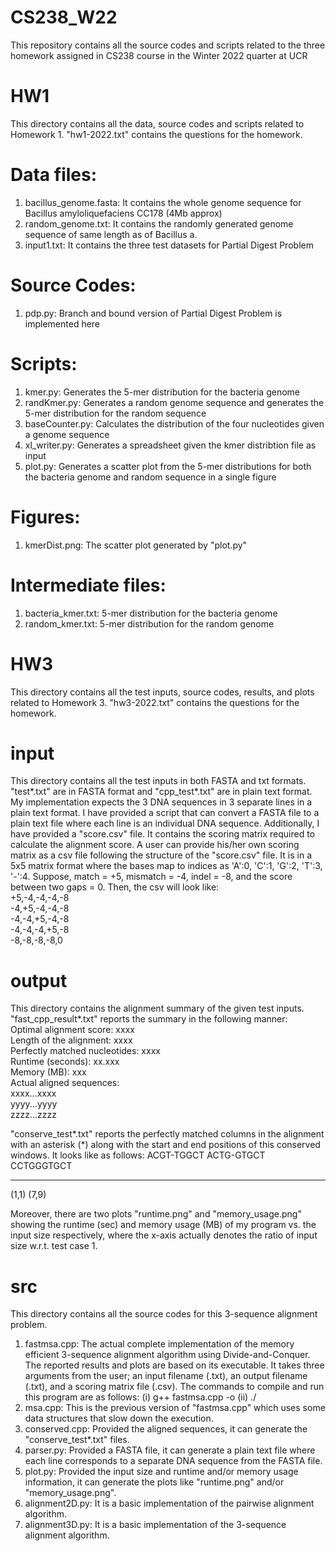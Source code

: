 # CS238_W22
This repository contains all the source codes and scripts related to the three homework assigned in CS238 course in the Winter 2022 quarter at UCR

# HW1
This directory contains all the data, source codes and scripts related to Homework 1. "hw1-2022.txt" contains the questions for the homework.

# Data files:
1. bacillus_genome.fasta: It contains the whole genome sequence for Bacillus amyloliquefaciens CC178 (4Mb approx)
2. random_genome.txt: It contains the randomly generated genome sequence of same length as of Bacillus a.
3. input1.txt: It contains the three test datasets for Partial Digest Problem

# Source Codes:
1. pdp.py: Branch and bound version of Partial Digest Problem is implemented here

# Scripts:
1. kmer.py: Generates the 5-mer distribution for the bacteria genome
2. randKmer.py: Generates a random genome sequence and generates the 5-mer distribution for the random sequence
3. baseCounter.py: Calculates the distribution of the four nucleotides given a genome sequence
4. xl_writer.py: Generates a spreadsheet given the kmer distribtion file as input
5. plot.py: Generates a scatter plot from the 5-mer distributions for both the bacteria genome and random sequence in a single figure

# Figures:
1. kmerDist.png: The scatter plot generated by "plot.py"

# Intermediate files:
1. bacteria_kmer.txt: 5-mer distribution for the bacteria genome
2. random_kmer.txt: 5-mer distribution for the random genome

# HW3
This directory contains all the test inputs, source codes, results, and plots related to Homework 3. "hw3-2022.txt" contains the questions for the homework.

# input
This directory contains all the test inputs in both FASTA and txt formats. "test*.txt" are in FASTA format and "cpp_test*.txt" are in plain text format. My implementation expects the 3 DNA sequences in 3 separate lines in a plain text format. I have provided a script that can convert a FASTA file to a plain text file where each line is an individual DNA sequence. Additionally, I have provided a "score.csv" file. It contains the scoring matrix required to calculate the alignment score. A user can provide his/her own scoring matrix as a csv file following the structure of the "score.csv" file. It is in a 5x5 matrix format where the bases map to indices as 'A':0, 'C':1, 'G':2, 'T':3, '-':4. Suppose, match = +5, mismatch = -4, indel = -8, and the score between two gaps = 0. Then, the csv will look like:<br />
+5,-4,-4,-4,-8<br />
-4,+5,-4,-4,-8<br />
-4,-4,+5,-4,-8<br />
-4,-4,-4,+5,-8<br />
-8,-8,-8,-8,0 

# output
This directory contains the alignment summary of the given test inputs.<br />
"fast_cpp_result*.txt" reports the summary in the following manner:<br />
Optimal alignment score: xxxx<br />
Length of the alignment: xxxx<br />
Perfectly matched nucleotides: xxxx<br />
Runtime (seconds): xx.xxx<br />
Memory (MB): xxx<br />
Actual aligned sequences:<br />
xxxx...xxxx<br />
yyyy...yyyy<br />
zzzz...zzzz<br />

"conserve_test*.txt" reports the perfectly matched columns in the alignment with an asterisk (*) along with the start and end positions of this conserved windows. It looks like as follows:
ACGT-TGGCT
ACTG-GTGCT
CCTGGGTGCT
 *     ***
(1,1)
(7,9)

Moreover, there are two plots "runtime.png" and "memory_usage.png" showing the runtime (sec) and memory usage (MB) of my program vs. the input size respectively, where the x-axis actually denotes the ratio of input size w.r.t. test case 1.

# src
This directory contains all the source codes for this 3-sequence alignment problem.
1. fastmsa.cpp: The actual complete implementation of the memory efficient 3-sequence alignment algorithm using Divide-and-Conquer. The reported results and plots are based on its executable. It takes three arguments from the user; an input filename (.txt), an output filename (.txt), and a scoring matrix file (.csv). The commands to compile and run this program are as follows:
	(i) g++ fastmsa.cpp -o <executable>
	(ii) ./<executable> <path-to-input> <path-to-output> <path-to-scoring-matrix>
2. msa.cpp: This is the previous version of "fastmsa.cpp" which uses some data structures that slow down the execution.
3. conserved.cpp: Provided the aligned sequences, it can generate the "conserve_test*.txt" files.
4. parser.py: Provided a FASTA file, it can generate a plain text file where each line corresponds to a separate DNA sequence from the FASTA file.
5. plot.py: Provided the input size and runtime and/or memory usage information, it can generate the plots like "runtime.png" and/or "memory_usage.png".
6. alignment2D.py: It is a basic implementation of the pairwise alignment algorithm.
7. alignment3D.py: It is a basic implementation of the 3-sequence alignment algorithm.
